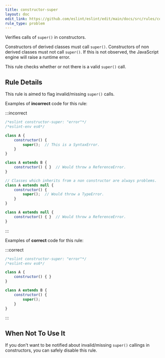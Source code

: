 ```yaml
---
title: constructor-super
layout: doc
edit_link: https://github.com/eslint/eslint/edit/main/docs/src/rules/constructor-super.md
rule_type: problem
---
```


<!--RECOMMENDED-->

Verifies calls of `super()` in constructors.

Constructors of derived classes must call `super()`.
Constructors of non derived classes must not call `super()`.
If this is not observed, the JavaScript engine will raise a runtime error.

This rule checks whether or not there is a valid `super()` call.

## Rule Details

This rule is aimed to flag invalid/missing `super()` calls.

Examples of **incorrect** code for this rule:

:::incorrect

```js
/*eslint constructor-super: "error"*/
/*eslint-env es6*/

class A {
    constructor() {
        super();  // This is a SyntaxError.
    }
}

class A extends B {
    constructor() { }  // Would throw a ReferenceError.
}

// Classes which inherits from a non constructor are always problems.
class A extends null {
    constructor() {
        super();  // Would throw a TypeError.
    }
}

class A extends null {
    constructor() { }  // Would throw a ReferenceError.
}
```

:::

Examples of **correct** code for this rule:

:::correct

```js
/*eslint constructor-super: "error"*/
/*eslint-env es6*/

class A {
    constructor() { }
}

class A extends B {
    constructor() {
        super();
    }
}
```

:::

## When Not To Use It

If you don't want to be notified about invalid/missing `super()` callings in constructors, you can safely disable this rule.
